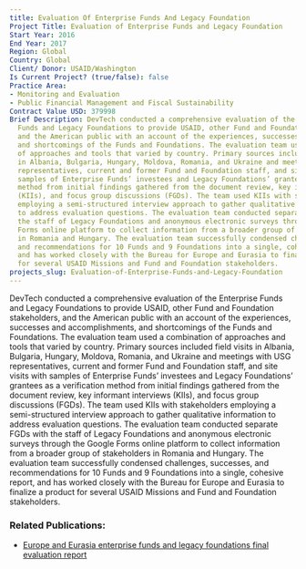 ```yaml
---
title: Evaluation Of Enterprise Funds And Legacy Foundation
Project Title: Evaluation of Enterprise Funds and Legacy Foundation
Start Year: 2016
End Year: 2017
Region: Global
Country: Global
Client/ Donor: USAID/Washington
Is Current Project? (true/false): false
Practice Area:
- Monitoring and Evaluation
- Public Financial Management and Fiscal Sustainability
Contract Value USD: 379998
Brief Description: DevTech conducted a comprehensive evaluation of the Enterprise
  Funds and Legacy Foundations to provide USAID, other Fund and Foundation stakeholders,
  and the American public with an account of the experiences, successes and accomplishments,
  and shortcomings of the Funds and Foundations. The evaluation team used a combination
  of approaches and tools that varied by country. Primary sources included field visits
  in Albania, Bulgaria, Hungary, Moldova, Romania, and Ukraine and meetings with USG
  representatives, current and former Fund and Foundation staff, and site visits with
  samples of Enterprise Funds’ investees and Legacy Foundations’ grantees as a verification
  method from initial findings gathered from the document review, key informant interviews
  (KIIs), and focus group discussions (FGDs). The team used KIIs with stakeholders
  employing a semi-structured interview approach to gather qualitative information
  to address evaluation questions. The evaluation team conducted separate FGDs with
  the staff of Legacy Foundations and anonymous electronic surveys through the Google
  Forms online platform to collect information from a broader group of stakeholders
  in Romania and Hungary. The evaluation team successfully condensed challenges, successes,
  and recommendations for 10 Funds and 9 Foundations into a single, cohesive report,
  and has worked closely with the Bureau for Europe and Eurasia to finalize a product
  for several USAID Missions and Fund and Foundation stakeholders.
projects_slug: Evaluation-of-Enterprise-Funds-and-Legacy-Foundation
---
```


DevTech conducted a comprehensive evaluation of the Enterprise Funds and Legacy Foundations to provide USAID, other Fund and Foundation stakeholders, and the American public with an account of the experiences, successes and accomplishments, and shortcomings of the Funds and Foundations. The evaluation team used a combination of approaches and tools that varied by country. Primary sources included field visits in Albania, Bulgaria, Hungary, Moldova, Romania, and Ukraine and meetings with USG representatives, current and former Fund and Foundation staff, and site visits with samples of Enterprise Funds’ investees and Legacy Foundations’ grantees as a verification method from initial findings gathered from the document review, key informant interviews (KIIs), and focus group discussions (FGDs). The team used KIIs with stakeholders employing a semi-structured interview approach to gather qualitative information to address evaluation questions. The evaluation team conducted separate FGDs with the staff of Legacy Foundations and anonymous electronic surveys through the Google Forms online platform to collect information from a broader group of stakeholders in Romania and Hungary. The evaluation team successfully condensed challenges, successes, and recommendations for 10 Funds and 9 Foundations into a single, cohesive report, and has worked closely with the Bureau for Europe and Eurasia to finalize a product for several USAID Missions and Fund and Foundation stakeholders.


### Related Publications: ###
  * [Europe and Eurasia enterprise funds and legacy foundations final evaluation report](	https://pdf.usaid.gov/pdf_docs/PA00STKC.pdf)